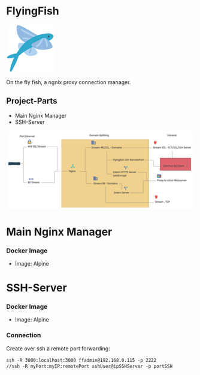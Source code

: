 # FlyingFish

<img src="doc/logo.png" alt="Logo" height="128px" width="128px">

On the fly fish, a ngnix proxy connection manager.


## Project-Parts
* Main Nginx Manager
* SSH-Server

<img src="doc/flow.png" alt="Flow">

# Main Nginx Manager
### Docker Image
* Image: Alpine

# SSH-Server
### Docker Image
* Image: Alpine

### Connection
Create over ssh a remote port forwarding:
```shell
ssh -R 3000:localhost:3000 ffadmin@192.168.0.115 -p 2222
//ssh -R myPort:myIP:remotePort sshUser@ipSSHServer -p portSSH
```


